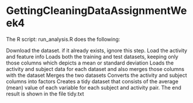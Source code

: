 # GettingCleaningDataAssignmentWeek4

The R script: run_analysis.R does the following:

Download the dataset. if it already exists, ignore this step.
Load the activity and feature info
Loads both the training and test datasets, keeping only those columns which depicts a mean or standard deviation
Loads the activity and subject data for each dataset and also merges those columns with the dataset
Merges the two datasets
Converts the activity and subject columns into factors
Creates a tidy dataset that consists of the average (mean) value of each variable for each subject and activity pair.
The end result is shown in the file tidy.txt
